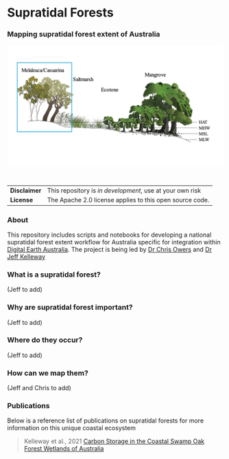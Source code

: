 #  Supratidal Forests

### Mapping supratidal forest extent of Australia

![img](figures/crosssection.jpg)

#

| | |
|-|-|
|__Disclaimer__| This repository is *in development*, use at your own risk |
|__License__| The Apache 2.0 license applies to this open source code. |



### About
This repository includes scripts and notebooks for developing a national supratidal forest extent workflow for Australia specific for integration within [Digital Earth Australia](https://www.dea.ga.gov.au/). The project is being led by [Dr Chris Owers](https://www.newcastle.edu.au/profile/chris-owers) and [Dr Jeff Kelleway](https://scholars.uow.edu.au/jeffrey-kelleway)

### What is a supratidal forest?
(Jeff to add)

### Why are supratidal forest important?
(Jeff to add)

### Where do they occur?
(Jeff to add)

### How can we map them?
(Jeff and Chris to add)


### Publications
Below is a reference list of publications on supratidal forests for more information on this unique coastal ecosystem

> Kelleway et al., 2021 [Carbon Storage in the Coastal Swamp Oak Forest Wetlands of Australia](https://agupubs.onlinelibrary.wiley.com/doi/abs/10.1002/9781119639305.ch18)
